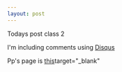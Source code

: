 ```yaml
---
layout: post
---
```

Todays post class 2

I'm including comments using [Disqus](http://www.disqus.com)

Pp's page is [this](http://priscillapi.github.io)target="_blank"
 
